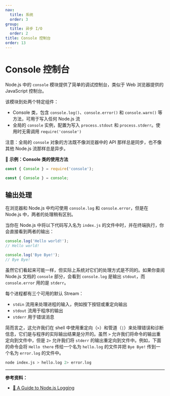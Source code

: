 ```yaml
---
nav:
  title: 系统
  order: 3
group:
  title: 异步 I/O
  order: 2
title: Console 控制台
order: 13
---
```


# Console 控制台

Node.js 中的 `console` 模块提供了简单的调试控制台，类似于 Web 浏览器提供的 JavaScript 控制台。

该模块到处两个特定组件：

- Console 类，包含 `console.log()`、`console.error()` 和 `console.warn()` 等方法，可用于写入任何 Node.js 流
- 全局的 `console` 实例，配置为写入 `process.stdout` 和 `process.stderr`。使用时无需调用 `require('console')`

注意：全局的 `console` 对象的方法既不像浏览器中的 API 那样总是同步，也不像其他 Node.js 流那样总是异步。

🌰 **示例：Console 类的使用方法**

```js
const { Console } = require('console');

const { Console } = console;
```

## 输出处理

在浏览器和 Node.js 中均可使用 `console.log` 和 `console.error`，但是在 Node.js 中，两者的处理稍有区别。

当你在 Node.js 中将以下代码写入名为 `index.js` 的文件中时，并在终端执行，你会直接看到两者的输出：

```js
console.log('Hello world!');
// Hello world!

console.log('Bye Bye!');
// Bye Bye!
```

虽然它们看起来可能一样，但实际上系统对它们的处理方式是不同的。如果你查阅 Node.js 文档的 `console` 部分，会看到 `console.log` 是输出 `stdout`，而 `console.error` 用的是 `stderr`。

每个进程都有三个可用的默认 Stream：

- `stdin` 流用来处理进程的输入，例如按下按钮或重定向输出
- `stdout` 流用于程序的输出
- `stderr` 用于错误消息

简而言之，这允许我们在 shell 中使用重定向（`>`）和管道（`|`）来处理错误和诊断信息，它们是与程序的实际输出结果是分开的。虽然 `>` 允许我们将命令的输出重定向到文件中，但是 `2>` 允许我们将 `stderr` 的输出重定向到文件中。例如，下面的命令会将 `Hello there` 传给一个名为 `hello.log` 的文件并把 `Bye Bye!` 传到一个名为 `error.log` 的文件中。

```bash
node index.js > hello.log 2> error.log
```

---

**参考资料：**

- [📝 A Guide to Node.js Logging](https://www.twilio.com/blog/guide-node-js-logging)
